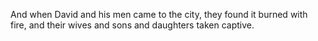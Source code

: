 And when David and his men came to the city, they found it burned with fire, and their wives and sons and daughters taken captive.
